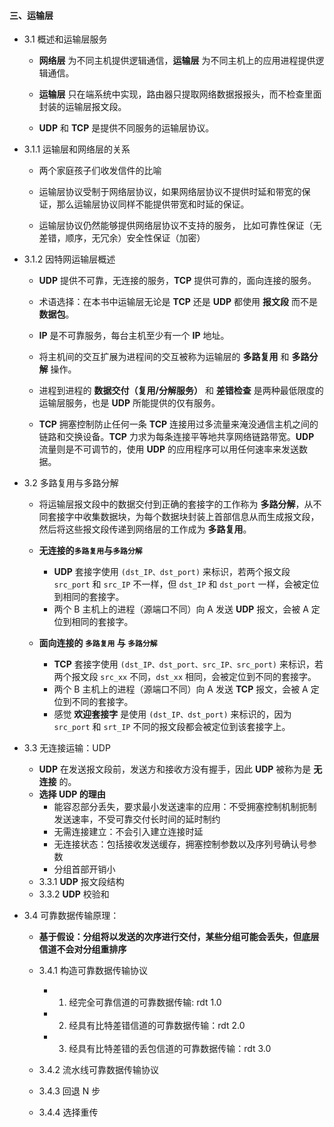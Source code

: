 #### 三、运输层

* 3.1 概述和运输层服务
 	* **网络层** 为不同主机提供逻辑通信，**运输层** 为不同主机上的应用进程提供逻辑通信。

 	
 	* **运输层** 只在端系统中实现，路由器只提取网络数据报报头，而不检查里面封装的运输层报文段。

 	
 	* **UDP** 和 **TCP** 是提供不同服务的运输层协议。
* 3.1.1 运输层和网络层的关系
 	* 两个家庭孩子们收发信件的比喻
 	
 	* 运输层协议受制于网络层协议，如果网络层协议不提供时延和带宽的保证，那么运输层协议同样不能提供带宽和时延的保证。

 	
 	* 运输层协议仍然能够提供网络层协议不支持的服务， 比如可靠性保证（无差错，顺序，无冗余）安全性保证（加密）

 	
* 3.1.2 因特网运输层概述
 	* **UDP** 提供不可靠，无连接的服务，**TCP** 提供可靠的，面向连接的服务。

 	
 	* 术语选择：在本书中运输层无论是 **TCP** 还是 **UDP** 都使用 **报文段** 而不是 **数据包**。

 	
 	* **IP** 是不可靠服务，每台主机至少有一个 **IP** 地址。

 	
 	* 将主机间的交互扩展为进程间的交互被称为运输层的 **多路复用** 和 **多路分解** 操作。

 	
 	* 进程到进程的 **数据交付（复用/分解服务）** 和 **差错检查** 是两种最低限度的运输层服务，也是 **UDP** 所能提供的仅有服务。

 	
 	* **TCP** 拥塞控制防止任何一条 **TCP** 连接用过多流量来淹没通信主机之间的链路和交换设备。**TCP** 力求为每条连接平等地共享网络链路带宽。**UDP** 流量则是不可调节的，使用 **UDP** 的应用程序可以用任何速率来发送数据。

 	
* 3.2 多路复用与多路分解
	* 将运输层报文段中的数据交付到正确的套接字的工作称为 **多路分解**，从不同套接字中收集数据块，为每个数据块封装上首部信息从而生成报文段，然后将这些报文段传递到网络层的工作成为 **多路复用**。
	
	* **无连接的`多路复用`与`多路分解`**
		* **UDP** 套接字使用 `(dst_IP、dst_port)` 来标识，若两个报文段 `src_port` 和 `src_IP` 不一样，但 `dst_IP` 和 `dst_port` 一样，会被定位到相同的套接字。
		* 两个 B 主机上的进程（源端口不同）向 A 发送 **UDP** 报文，会被 A 定位到相同的套接字。
	* **面向连接的 `多路复用` 与 `多路分解`**
		* **TCP** 套接字使用 `(dst_IP、dst_port、src_IP、src_port)` 来标识，若两个报文段 `src_xx` 不同，`dst_xx` 相同，会被定位到不同的套接字。
		* 两个 B 主机上的进程（源端口不同）向 A 发送 **TCP** 报文，会被 A 定位到不同的套接字。
		* 感觉 **欢迎套接字** 是使用 `(dst_IP、dst_port)` 来标识的，因为 `src_port` 和 `srt_IP` 不同的报文段都会被定位到该套接字上。

* 3.3 无连接运输：UDP
	* **UDP** 在发送报文段前，发送方和接收方没有握手，因此 **UDP** 被称为是 **无连接** 的。
	* **选择 UDP 的理由**
		* 能容忍部分丢失，要求最小发送速率的应用：不受拥塞控制机制扼制发送速率，不受可靠交付长时间的延时制约
		* 无需连接建立：不会引入建立连接时延
		* 无连接状态：包括接收发送缓存，拥塞控制参数以及序列号确认号参数
		* 分组首部开销小
	* 3.3.1 **UDP** 报文段结构
	* 3.3.2 **UDP** 校验和

	
* 3.4 可靠数据传输原理：
	* **基于假设：分组将以发送的次序进行交付，某些分组可能会丢失，但底层信道不会对分组重排序**

	* 3.4.1 构造可靠数据传输协议

		* 1. 经完全可靠信道的可靠数据传输: rdt 1.0
			
		
		* 2. 经具有比特差错信道的可靠数据传输：rdt 2.0

		
		* 3. 经具有比特差错的丢包信道的可靠数据传输：rdt 3.0
	
	* 3.4.2 流水线可靠数据传输协议
	
	* 3.4.3 回退 N 步
	
	* 3.4.4 选择重传


	
	
		